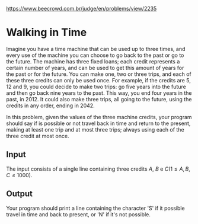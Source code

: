 https://www.beecrowd.com.br/judge/en/problems/view/2235

# Walking in Time

Imagine you have a time machine that can be used up to three times, and every
use of the machine you can choose to go back to the past or go to the future.
The machine has three fixed loans; each credit represents a certain number of
years, and can be used to get this amount of years for the past or for the
future. You can make one, two or three trips, and each of these three credits
can only be used once. For example, if the credits are 5, 12 and 9, you could
decide to make two trips: go five years into the future and then go back nine
years to the past. This way, you end four years in the past, in 2012. It could
also make three trips, all going to the future, using the credits in any
order, ending in 2042.

In this problem, given the values of the three machine credits, your program
should say if is possible or not travel back in time and return to the
present, making at least one trip and at most three trips; always using each
of the three credit at most once.

## Input

The input consists of a single line containing three credits $A$, $B$ e $C (1
\leq A, B, C \leq 1000)$.

## Output

Your program should print a line containing the character 'S' if it possible
travel in time and back to present, or 'N' if it's not possible.
